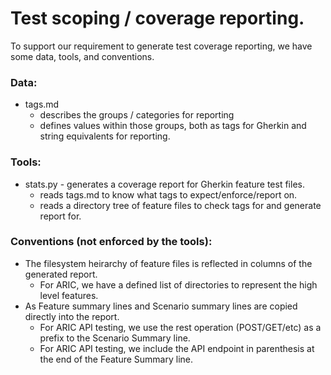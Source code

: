 # Test scoping / coverage reporting.

To support our requirement to generate test coverage reporting,
we have some data, tools, and conventions.

### Data:
* tags.md 
  * describes the groups / categories for reporting
  * defines values within those groups, both as tags for Gherkin and string equivalents for reporting.

### Tools:
* stats.py - generates a coverage report for Gherkin feature test files.
  * reads tags.md to know what tags to expect/enforce/report on.
  * reads a directory tree of feature files to check tags for and generate report for.

### Conventions (not enforced by the tools):
* The filesystem heirarchy of feature files is reflected in columns of the generated report.
  * For ARIC, we have a defined list of directories to represent the high level features.
* As Feature summary lines and Scenario summary lines are copied directly into the report.
  * For ARIC API testing, we use the rest operation (POST/GET/etc) as a prefix to the Scenario Summary line.
  * For ARIC API testing, we include the API endpoint in parenthesis at the end of the Feature Summary line.
